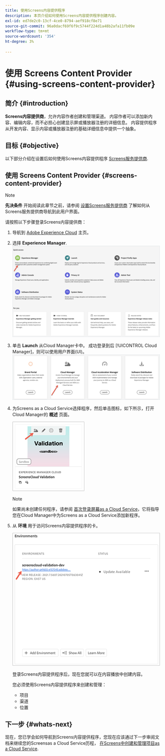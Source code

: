 ```yaml
---
title: 使用Screens内容提供程序
description: 本页介绍如何使用Screens内容提供程序创建内容。
exl-id: ed7de2c0-13cf-4ce0-8794-aef918cf8e71
source-git-commit: 96a0dacf69f6f9c5744f224d1a48b2afa11fb09e
workflow-type: tm+mt
source-wordcount: '354'
ht-degree: 3%

---
```


# 使用 Screens Content Provider {#using-screens-content-provider}

## 简介 {#introduction}

**Screens内容提供商**，允许内容作者创建和管理渠道。 内容作者可以添加新内容、编辑内容，而不必担心创建显示屏或播放器注册的详细信息。 内容提供程序从开发内容、显示内容或播放器注册的基础详细信息中提供一个抽象。

## 目标 {#objective}

以下部分介绍在设置后如何使用Screens内容提供程序 [Screens服务提供商](https://experienceleague.adobe.com/docs/experience-manager-cloud-service/screens-as-cloud-service/configure-screens-cloud/navigating-to-screens-services-provider.html?lang=en).

## 使用 Screens Content Provider {#screens-content-provider}

>[!NOTE]
>**先决条件**
>开始阅读此章节之前，请参阅 [设置Screens服务提供商](https://experienceleague.adobe.com/docs/experience-manager-cloud-service/screens-as-cloud-service/configure-screens-cloud/navigating-to-screens-services-provider.html?lang=en) 了解如何从Screens服务提供商导航到此用户界面。

请按照以下步骤登录Screens内容提供商：

1. 导航到 [Adobe Experience Cloud](https://experience.adobe.com) 主页。

1. 选择 **Experience Manager**.
   ![](/help/implementing/cloud-manager/getting-access-to-aem-in-cloud/assets/landing-page1.png)

1. 单击 **Launch** 从Cloud Manager卡中。 成功登录到后 [!UICONTROL Cloud Manager]，则可以使用用户界面(UI)。
   ![](/help/implementing/cloud-manager/getting-access-to-aem-in-cloud/assets/landing-page2.png)

1. 为Screens as a Cloud Service选择程序，然后单击图标，如下所示，打开Cloud Manager的 **概述** 页面。

   ![](/help/screens-cloud/assets/configure/screens-cp-1.png)

   >[!NOTE]
   >如果尚未创建任何程序，请参阅 [首次登录屏幕as a Cloud Service](https://experienceleague.adobe.com/docs/experience-manager-cloud-service/screens-as-cloud-service/onboarding-screens-cloud/first-time-login-screens-cloud.html?lang=en)，它将指导您在Cloud Manager中为Screens as a Cloud Service添加新程序。


1. 从 **环境** 用于访问Screens内容提供程序的卡。

   ![](/help/screens-cloud/assets/configure/screens-cp-2.png)

   登录Screens内容提供程序后，现在您就可以在内容播放中创建内容。

   您必须使用Screens内容提供程序来创建和管理：

   * 项目
   * 渠道
   * 位置

## 下一步 {#whats-next}

现在，您已学会如何导航到Screens内容提供程序，您现在应该通过下一步审阅文档来继续您的Screensas a Cloud Service历程， [在Screens中创建和管理项目as a Cloud Service](https://experienceleague.adobe.com/docs/experience-manager-cloud-service/screens-as-cloud-service/create-content/creating-projects-screens-cloud.html?lang=en).
